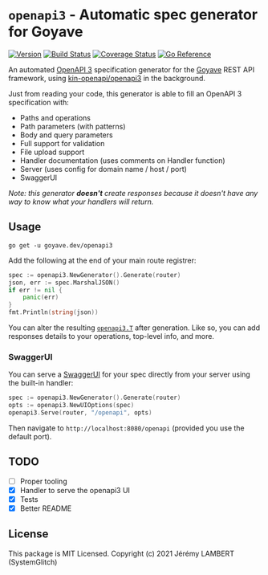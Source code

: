 # `openapi3` - Automatic spec generator for Goyave

[![Version](https://img.shields.io/github/v/release/go-goyave/openapi3?include_prereleases)](https://github.com/go-goyave/openapi3/releases)
[![Build Status](https://github.com/go-goyave/openapi3/workflows/Test/badge.svg)](https://github.com/go-goyave/gyv/actions)
[![Coverage Status](https://coveralls.io/repos/github/go-goyave/openapi3/badge.svg)](https://coveralls.io/github/go-goyave/openapi3)
[![Go Reference](https://pkg.go.dev/badge/goyave.dev/openapi3.svg)](https://pkg.go.dev/goyave.dev/openapi3)

An automated [OpenAPI 3](https://swagger.io/) specification generator for the [Goyave](https://github.com/go-goyave/goyave) REST API framework, using [kin-openapi/openapi3](https://pkg.go.dev/github.com/getkin/kin-openapi/openapi3) in the background.

Just from reading your code, this generator is able to fill an OpenAPI 3 specification with:
- Paths and operations
- Path parameters (with patterns)
- Body and query parameters
- Full support for validation
- File upload support
- Handler documentation (uses comments on Handler function)
- Server (uses config for domain name / host / port)
- SwaggerUI

*Note: this generator __doesn't__ create responses because it doesn't have any way to know what your handlers will return.*

## Usage

```
go get -u goyave.dev/openapi3
```

Add the following at the end of your main route registrer:
```go
spec := openapi3.NewGenerator().Generate(router)
json, err := spec.MarshalJSON()
if err != nil {
    panic(err)
}
fmt.Println(string(json))
```

You can alter the resulting [`openapi3.T`](https://pkg.go.dev/github.com/getkin/kin-openapi/openapi3#T) after generation. Like so, you can add responses details to your operations, top-level info, and more.

### SwaggerUI

You can serve a [SwaggerUI](https://swagger.io/tools/swagger-ui/) for your spec directly from your server using the built-in handler:

```go
spec := openapi3.NewGenerator().Generate(router)
opts := openapi3.NewUIOptions(spec)
openapi3.Serve(router, "/openapi", opts)
```

Then navigate to `http://localhost:8080/openapi` (provided you use the default port).

## TODO

- [ ] Proper tooling
- [x] Handler to serve the openapi3 UI
- [x] Tests
- [x] Better README

## License

This package is MIT Licensed. Copyright (c) 2021 Jérémy LAMBERT (SystemGlitch)